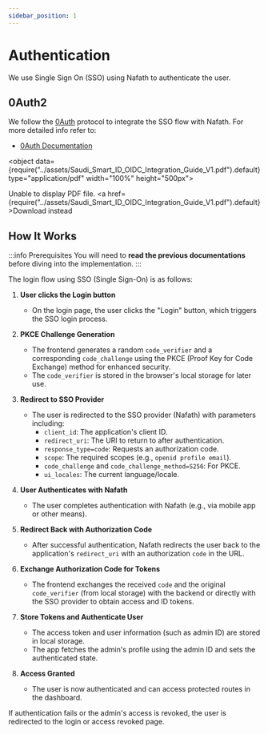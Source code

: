 ```yaml
---
sidebar_position: 1
---
```


# Authentication

We use Single Sign On (SSO) using Nafath to authenticate the user.

## 0Auth2

We follow the [0Auth](https://oauth.net/2/) protocol to integrate the SSO flow with Nafath. For more detailed info refer to:

- [0Auth Documentation](https://oauth.net/2/)

<object data={require("../assets/Saudi_Smart_ID_OIDC_Integration_Guide_V1.pdf").default} type="application/pdf" width="100%" height="500px">

  Unable to display PDF file. <a href={require("../assets/Saudi_Smart_ID_OIDC_Integration_Guide_V1.pdf").default}>Download</a> instead
</object>

## How It Works

:::info Prerequisites
You will need to **read the previous documentations** before diving into the implementation.
:::

The login flow using SSO (Single Sign-On) is as follows:

1. **User clicks the Login button**
   - On the login page, the user clicks the "Login" button, which triggers the SSO login process.

2. **PKCE Challenge Generation**
   - The frontend generates a random `code_verifier` and a corresponding `code_challenge` using the PKCE (Proof Key for Code Exchange) method for enhanced security.
   - The `code_verifier` is stored in the browser's local storage for later use.

3. **Redirect to SSO Provider**
   - The user is redirected to the SSO provider (Nafath) with parameters including:
     - `client_id`: The application's client ID.
     - `redirect_uri`: The URI to return to after authentication.
     - `response_type=code`: Requests an authorization code.
     - `scope`: The required scopes (e.g., `openid profile email`).
     - `code_challenge` and `code_challenge_method=S256`: For PKCE.
     - `ui_locales`: The current language/locale.

4. **User Authenticates with Nafath**
   - The user completes authentication with Nafath (e.g., via mobile app or other means).

5. **Redirect Back with Authorization Code**
   - After successful authentication, Nafath redirects the user back to the application's `redirect_uri` with an authorization `code` in the URL.

6. **Exchange Authorization Code for Tokens**
   - The frontend exchanges the received `code` and the original `code_verifier` (from local storage) with the backend or directly with the SSO provider to obtain access and ID tokens.

7. **Store Tokens and Authenticate User**
   - The access token and user information (such as admin ID) are stored in local storage.
   - The app fetches the admin's profile using the admin ID and sets the authenticated state.

8. **Access Granted**
   - The user is now authenticated and can access protected routes in the dashboard.

If authentication fails or the admin's access is revoked, the user is redirected to the login or access revoked page.
